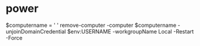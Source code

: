 # power
$computername = ' '
remove-computer -computer $computername -unjoinDomainCredential $env:USERNAME -workgroupName Local -Restart -Force

